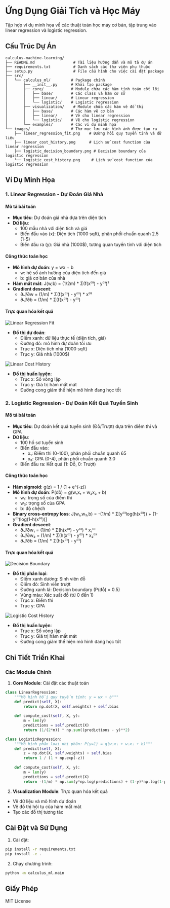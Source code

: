 # Ứng Dụng Giải Tích và Học Máy

Tập hợp ví dụ minh họa về các thuật toán học máy cơ bản, tập trung vào linear regression và logistic regression.

## Cấu Trúc Dự Án

```
calculus-machine-learning/
├── README.md                 # Tài liệu hướng dẫn và mô tả dự án
├── requirements.txt          # Danh sách các thư viện phụ thuộc
├── setup.py                  # File cấu hình cho việc cài đặt package
├── src/
│   └── calculus_ml/         # Package chính
│       ├── __init__.py      # Khởi tạo package
│       ├── core/            # Module chứa các hàm tính toán cốt lõi
│       │   ├── base/        # Các class và hàm cơ sở
│       │   ├── linear/      # Linear regression
│       │   └── logistic/    # Logistic regression
│       ├── visualization/    # Module chứa các hàm vẽ đồ thị
│       │   ├── base/        # Các hàm vẽ cơ bản
│       │   ├── linear/      # Vẽ cho linear regression
│       │   └── logistic/    # Vẽ cho logistic regression
│       └── examples/        # Các ví dụ minh họa
└── images/                  # Thư mục lưu các hình ảnh được tạo ra
    ├── linear_regression_fit.png    # Đường hồi quy tuyến tính và dữ liệu
    ├── linear_cost_history.png      # Lịch sử cost function của linear regression
    ├── logistic_decision_boundary.png # Decision boundary của logistic regression
    └── logistic_cost_history.png     # Lịch sử cost function của logistic regression
```

## Ví Dụ Minh Họa

### 1. Linear Regression - Dự Đoán Giá Nhà

#### Mô tả bài toán
- **Mục tiêu**: Dự đoán giá nhà dựa trên diện tích
- **Dữ liệu**: 
  - 100 mẫu nhà với diện tích và giá
  - Biến đầu vào (x): Diện tích (1000 sqft), phân phối chuẩn quanh 2.5 (1-5)
  - Biến đầu ra (y): Giá nhà (1000$), tương quan tuyến tính với diện tích

#### Công thức toán học
- **Mô hình dự đoán**: y = wx + b
  - w: hệ số ảnh hưởng của diện tích đến giá
  - b: giá cơ bản của nhà
- **Hàm mất mát**: J(w,b) = (1/2m) * Σ(f(x⁽ⁱ⁾) - y⁽ⁱ⁾)²
- **Gradient descent**: 
  - ∂J/∂w = (1/m) * Σ(f(x⁽ⁱ⁾) - y⁽ⁱ⁾) * x⁽ⁱ⁾
  - ∂J/∂b = (1/m) * Σ(f(x⁽ⁱ⁾) - y⁽ⁱ⁾)

#### Trực quan hóa kết quả
![Linear Regression Fit](images/linear_regression_fit.png)
- **Đồ thị dự đoán**:
  - Điểm xanh: dữ liệu thực tế (diện tích, giá)
  - Đường đỏ: mô hình dự đoán tối ưu
  - Trục x: Diện tích nhà (1000 sqft)
  - Trục y: Giá nhà (1000$)

![Linear Cost History](images/linear_cost_history.png)
- **Đồ thị huấn luyện**:
  - Trục x: Số vòng lặp
  - Trục y: Giá trị hàm mất mát
  - Đường cong giảm thể hiện mô hình đang học tốt

### 2. Logistic Regression - Dự Đoán Kết Quả Tuyển Sinh

#### Mô tả bài toán
- **Mục tiêu**: Dự đoán kết quả tuyển sinh (Đỗ/Trượt) dựa trên điểm thi và GPA
- **Dữ liệu**:
  - 100 hồ sơ tuyển sinh
  - Biến đầu vào:
    - x₁: Điểm thi (0-100), phân phối chuẩn quanh 65
    - x₂: GPA (0-4), phân phối chuẩn quanh 3.0
  - Biến đầu ra: Kết quả (1: Đỗ, 0: Trượt)

#### Công thức toán học
- **Hàm sigmoid**: g(z) = 1 / (1 + e^(-z))
- **Mô hình dự đoán**: P(đỗ) = g(w₁x₁ + w₂x₂ + b)
  - w₁: trọng số của điểm thi
  - w₂: trọng số của GPA
  - b: độ chệch
- **Binary cross-entropy loss**: 
  J(w₁,w₂,b) = -(1/m) * Σ[y⁽ⁱ⁾log(h(x⁽ⁱ⁾)) + (1-y⁽ⁱ⁾)log(1-h(x⁽ⁱ⁾))]
- **Gradient descent**:
  - ∂J/∂w₁ = (1/m) * Σ(h(x⁽ⁱ⁾) - y⁽ⁱ⁾) * x₁⁽ⁱ⁾
  - ∂J/∂w₂ = (1/m) * Σ(h(x⁽ⁱ⁾) - y⁽ⁱ⁾) * x₂⁽ⁱ⁾
  - ∂J/∂b = (1/m) * Σ(h(x⁽ⁱ⁾) - y⁽ⁱ⁾)

#### Trực quan hóa kết quả
![Decision Boundary](images/logistic_decision_boundary.png)
- **Đồ thị phân loại**:
  - Điểm xanh dương: Sinh viên đỗ
  - Điểm đỏ: Sinh viên trượt
  - Đường xanh lá: Decision boundary (P(đỗ) = 0.5)
  - Vùng màu: Xác suất đỗ (từ 0 đến 1)
  - Trục x: Điểm thi
  - Trục y: GPA

![Logistic Cost History](images/logistic_cost_history.png)
- **Đồ thị huấn luyện**:
  - Trục x: Số vòng lặp
  - Trục y: Giá trị hàm mất mát
  - Đường cong giảm thể hiện mô hình đang học tốt

## Chi Tiết Triển Khai

### Các Module Chính

1. **Core Module**: Cài đặt các thuật toán
```python
class LinearRegression:
    """Mô hình hồi quy tuyến tính: y = wx + b"""
    def predict(self, X):
        return np.dot(X, self.weights) + self.bias
    
    def compute_cost(self, X, y):
        m = len(y)
        predictions = self.predict(X)
        return (1/(2*m)) * np.sum((predictions - y)**2)

class LogisticRegression:
    """Mô hình phân loại nhị phân: P(y=1) = g(w₁x₁ + w₂x₂ + b)"""
    def predict(self, X):
        z = np.dot(X, self.weights) + self.bias
        return 1 / (1 + np.exp(-z))
    
    def compute_cost(self, X, y):
        m = len(y)
        predictions = self.predict(X)
        return -(1/m) * np.sum(y*np.log(predictions) + (1-y)*np.log(1-predictions))
```

2. **Visualization Module**: Trực quan hóa kết quả
- Vẽ dữ liệu và mô hình dự đoán
- Vẽ đồ thị hội tụ của hàm mất mát
- Tạo các đồ thị tương tác

## Cài Đặt và Sử Dụng

1. Cài đặt:
```bash
pip install -r requirements.txt
pip install -e .
```

2. Chạy chương trình:
```bash
python -m calculus_ml.main
```

## Giấy Phép

MIT License